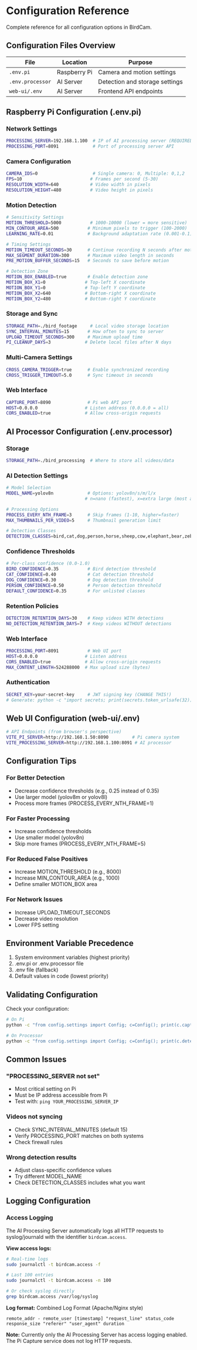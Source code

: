 # Configuration Reference

Complete reference for all configuration options in BirdCam.

## Configuration Files Overview

| File | Location | Purpose |
|------|----------|---------|
| `.env.pi` | Raspberry Pi | Camera and motion settings |
| `.env.processor` | AI Server | Detection and storage settings |
| `web-ui/.env` | AI Server | Frontend API endpoints |

## Raspberry Pi Configuration (.env.pi)

### Network Settings
```bash
PROCESSING_SERVER=192.168.1.100  # IP of AI processing server (REQUIRED)
PROCESSING_PORT=8091             # Port of processing server API
```

### Camera Configuration
```bash
CAMERA_IDS=0                     # Single camera: 0, Multiple: 0,1,2
FPS=10                          # Frames per second (5-30)
RESOLUTION_WIDTH=640            # Video width in pixels
RESOLUTION_HEIGHT=480           # Video height in pixels
```

### Motion Detection
```bash
# Sensitivity Settings
MOTION_THRESHOLD=5000           # 1000-10000 (lower = more sensitive)
MIN_CONTOUR_AREA=500           # Minimum pixels to trigger (100-2000)
LEARNING_RATE=0.01             # Background adaptation rate (0.001-0.1)

# Timing Settings  
MOTION_TIMEOUT_SECONDS=30      # Continue recording N seconds after motion
MAX_SEGMENT_DURATION=300       # Maximum video length in seconds
PRE_MOTION_BUFFER_SECONDS=15   # Seconds to save before motion

# Detection Zone
MOTION_BOX_ENABLED=true        # Enable detection zone
MOTION_BOX_X1=0               # Top-left X coordinate
MOTION_BOX_Y1=0               # Top-left Y coordinate
MOTION_BOX_X2=640             # Bottom-right X coordinate
MOTION_BOX_Y2=480             # Bottom-right Y coordinate
```

### Storage and Sync
```bash
STORAGE_PATH=./bird_footage     # Local video storage location
SYNC_INTERVAL_MINUTES=15       # How often to sync to server
UPLOAD_TIMEOUT_SECONDS=300     # Maximum upload time
PI_CLEANUP_DAYS=3             # Delete local files after N days
```

### Multi-Camera Settings
```bash
CROSS_CAMERA_TRIGGER=true      # Enable synchronized recording
CROSS_TRIGGER_TIMEOUT=5.0      # Sync timeout in seconds
```

### Web Interface
```bash
CAPTURE_PORT=8090              # Pi web API port
HOST=0.0.0.0                  # Listen address (0.0.0.0 = all)
CORS_ENABLED=true             # Allow cross-origin requests
```

## AI Processor Configuration (.env.processor)

### Storage
```bash
STORAGE_PATH=./bird_processing  # Where to store all videos/data
```

### AI Detection Settings
```bash
# Model Selection
MODEL_NAME=yolov8n             # Options: yolov8n/s/m/l/x
                              # n=nano (fastest), x=extra large (most accurate)

# Processing Options
PROCESS_EVERY_NTH_FRAME=3      # Skip frames (1-10, higher=faster)
MAX_THUMBNAILS_PER_VIDEO=5     # Thumbnail generation limit

# Detection Classes
DETECTION_CLASSES=bird,cat,dog,person,horse,sheep,cow,elephant,bear,zebra,giraffe
```

### Confidence Thresholds
```bash
# Per-class confidence (0.0-1.0)
BIRD_CONFIDENCE=0.35           # Bird detection threshold
CAT_CONFIDENCE=0.40            # Cat detection threshold
DOG_CONFIDENCE=0.30            # Dog detection threshold
PERSON_CONFIDENCE=0.50         # Person detection threshold
DEFAULT_CONFIDENCE=0.35        # For unlisted classes
```

### Retention Policies
```bash
DETECTION_RETENTION_DAYS=30    # Keep videos WITH detections
NO_DETECTION_RETENTION_DAYS=7  # Keep videos WITHOUT detections
```

### Web Interface
```bash
PROCESSING_PORT=8091           # Web UI port
HOST=0.0.0.0                  # Listen address
CORS_ENABLED=true             # Allow cross-origin requests
MAX_CONTENT_LENGTH=524288000  # Max upload size (bytes)
```

### Authentication
```bash
SECRET_KEY=your-secret-key     # JWT signing key (CHANGE THIS!)
# Generate: python -c "import secrets; print(secrets.token_urlsafe(32))"
```

## Web UI Configuration (web-ui/.env)

```bash
# API Endpoints (from browser's perspective)
VITE_PI_SERVER=http://192.168.1.50:8090         # Pi camera system
VITE_PROCESSING_SERVER=http://192.168.1.100:8091 # AI processor
```

## Configuration Tips

### For Better Detection
- Decrease confidence thresholds (e.g., 0.25 instead of 0.35)
- Use larger model (yolov8m or yolov8l)
- Process more frames (PROCESS_EVERY_NTH_FRAME=1)

### For Faster Processing
- Increase confidence thresholds
- Use smaller model (yolov8n)
- Skip more frames (PROCESS_EVERY_NTH_FRAME=5)

### For Reduced False Positives
- Increase MOTION_THRESHOLD (e.g., 8000)
- Increase MIN_CONTOUR_AREA (e.g., 1000)
- Define smaller MOTION_BOX area

### For Network Issues
- Increase UPLOAD_TIMEOUT_SECONDS
- Decrease video resolution
- Lower FPS setting

## Environment Variable Precedence

1. System environment variables (highest priority)
2. .env.pi or .env.processor file
3. .env file (fallback)
4. Default values in code (lowest priority)

## Validating Configuration

Check your configuration:
```bash
# On Pi
python -c "from config.settings import Config; c=Config(); print(c.capture)"

# On Processor
python -c "from config.settings import Config; c=Config(); print(c.detection)"
```

## Common Issues

### "PROCESSING_SERVER not set"
- Most critical setting on Pi
- Must be IP address accessible from Pi
- Test with: `ping YOUR_PROCESSING_SERVER_IP`

### Videos not syncing
- Check SYNC_INTERVAL_MINUTES (default 15)
- Verify PROCESSING_PORT matches on both systems
- Check firewall rules

### Wrong detection results
- Adjust class-specific confidence values
- Try different MODEL_NAME
- Check DETECTION_CLASSES includes what you want

## Logging Configuration

### Access Logging
The AI Processing Server automatically logs all HTTP requests to syslog/journald with the identifier `birdcam.access`. 

**View access logs:**
```bash
# Real-time logs
sudo journalctl -t birdcam.access -f

# Last 100 entries
sudo journalctl -t birdcam.access -n 100

# Or check syslog directly
grep birdcam.access /var/log/syslog
```

**Log format:** Combined Log Format (Apache/Nginx style)
```
remote_addr - remote_user [timestamp] "request_line" status_code response_size "referer" "user_agent" duration
```

**Note:** Currently only the AI Processing Server has access logging enabled. The Pi Capture service does not log HTTP requests.